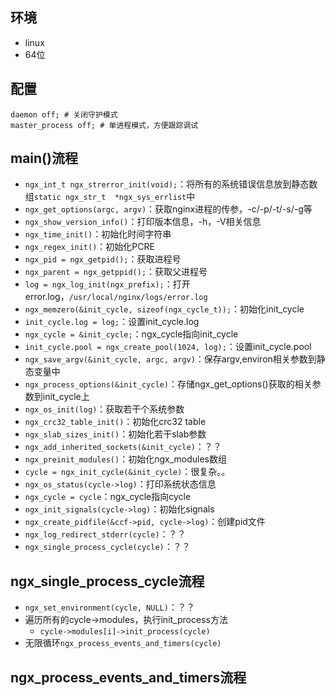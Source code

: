 ## 环境

- linux
- 64位

## 配置

```
daemon off; # 关闭守护模式
master_process off; # 单进程模式，方便跟踪调试
```

## main()流程

- `ngx_int_t ngx_strerror_init(void);`：将所有的系统错误信息放到静态数组`static ngx_str_t  *ngx_sys_errlist`中
- `ngx_get_options(argc, argv)`：获取nginx进程的传参，-c/-p/-t/-s/-g等
- `ngx_show_version_info()`：打印版本信息，-h，-V相关信息
- `ngx_time_init()`：初始化时间字符串
- `ngx_regex_init()`：初始化PCRE
- `ngx_pid = ngx_getpid();`：获取进程号
- `ngx_parent = ngx_getppid();`：获取父进程号
- `log = ngx_log_init(ngx_prefix);`：打开error.log，`/usr/local/nginx/logs/error.log`
- `ngx_memzero(&init_cycle, sizeof(ngx_cycle_t));`：初始化init_cycle
- `init_cycle.log = log;`：设置init_cycle.log
- `ngx_cycle = &init_cycle;`：ngx_cycle指向init_cycle
- `init_cycle.pool = ngx_create_pool(1024, log);`：设置init_cycle.pool
- `ngx_save_argv(&init_cycle, argc, argv)`：保存argv,environ相关参数到静态变量中
- `ngx_process_options(&init_cycle)`：存储ngx_get_options()获取的相关参数到init_cycle上
- `ngx_os_init(log)`：获取若干个系统参数
- `ngx_crc32_table_init()`：初始化crc32 table
- `ngx_slab_sizes_init()`：初始化若干slab参数
- `ngx_add_inherited_sockets(&init_cycle)`：？？
- `ngx_preinit_modules()`：初始化ngx_modules数组
- `cycle = ngx_init_cycle(&init_cycle)`：很复杂。。
- `ngx_os_status(cycle->log)`：打印系统状态信息
- `ngx_cycle = cycle`：ngx_cycle指向cycle
- `ngx_init_signals(cycle->log)`：初始化signals
- `ngx_create_pidfile(&ccf->pid, cycle->log)`：创建pid文件
- `ngx_log_redirect_stderr(cycle)`：？？
- `ngx_single_process_cycle(cycle)`：？？

## ngx_single_process_cycle流程

- `ngx_set_environment(cycle, NULL)`：？？
- 遍历所有的cycle->modules，执行init_process方法
  - `cycle->modules[i]->init_process(cycle)`
- 无限循环`ngx_process_events_and_timers(cycle)`

## ngx_process_events_and_timers流程


